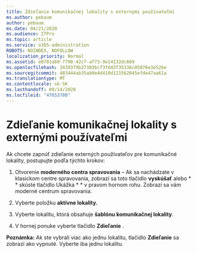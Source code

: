 ```yaml
---
title: Zdieľanie komunikačnej lokality s externými používateľmi
ms.author: pebaum
author: pebaum
ms.date: 04/21/2020
ms.audience: ITPro
ms.topic: article
ms.service: o365-administration
ROBOTS: NOINDEX, NOFOLLOW
localization_priority: Normal
ms.assetid: e0701ab9-7798-42cf-af73-9e14132dc669
ms.openlocfilehash: 3439379b27303bcf3fd43f35336c05876e3e526e
ms.sourcegitcommit: 483444ab35ab0e4d410d121562045efde47aa61a
ms.translationtype: MT
ms.contentlocale: sk-SK
ms.lasthandoff: 09/14/2020
ms.locfileid: "47653780"
---
```

# <a name="share-a-communication-site-with-external-users"></a>Zdieľanie komunikačnej lokality s externými používateľmi

Ak chcete zapnúť zdieľanie externých používateľov pre komunikačné lokality, postupujte podľa týchto krokov: 
  
1. Otvorenie **moderného centra spravovania** – Ak sa nachádzate v klasickom centre spravovania, zobrazí sa toto tlačidlo **vyskúšať** alebo * * skúste tlačidlo Ukážka * * v pravom hornom rohu. Zobrazí sa vám moderné centrum spravovania. 
  
2. Vyberte položku **aktívne lokality.**
  
3. Vyberte lokalitu, ktorá obsahuje **šablónu komunikačnej lokality**. 
  
4. V hornej ponuke vyberte tlačidlo **Zdieľanie** . 
  
 **Poznámka:** Ak ste vybrali viac ako jednu lokalitu, tlačidlo **Zdieľanie** sa zobrazí ako vypnuté. Vyberte iba jednu lokalitu. 
  

